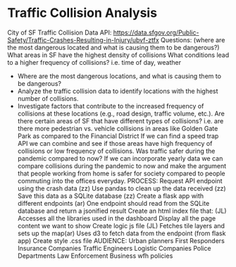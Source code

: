 # Traffic Collision Analysis
City of SF Traffic Collision Data 
API: https://data.sfgov.org/Public-Safety/Traffic-Crashes-Resulting-in-Injury/ubvf-ztfx 
Questions: (where are the most dangerous located and what is causing them to be dangerous?)
What areas in SF have the highest density of collisions
What conditions lead to a higher frequency of collisions?
i.e. time of day, weather
- Where are the most dangerous locations, and what is causing them to be dangerous?
- Analyze the traffic collision data to identify locations with the highest number of collisions.
- Investigate factors that contribute to the increased frequency of collisions at these locations (e.g., road design, traffic volume, etc.).
Are there certain areas of SF that have different types of collisions?
i.e. are there more pedestrian vs. vehicle collisions in areas like Golden Gate Park as compared to the Financial District
If we can find a speed trap API we can combine and see if those areas have high frequency of collisions or low frequency of collisions. 
Was traffic safer during the pandemic compared to now? 
If we can incorporate yearly data we can compare collisions during the pandemic to now and make the argument that people working from home is safer for society compared to people commuting into the offices everyday.
PROCESS:
Request API endpoint using the crash data (zz)
Use pandas to clean up the data received (zz)
Save this data as a SQLite database (zz)
Create a flask app with different endpoints (ar)
One endpoint should read from the SQLite database and return a jsonified result
Create an html index file that: (JL)
Accesses all the libraries used in the dashboard
Display all the page content we want to show
Create logic js file (JL)
Fetches tile layers and sets up the map(ar)
Uses d3 to fetch data from the endpoint (from flask app)
Create style .css file
AUDIENCE:
Urban planners
First Responders
Insurance Companies
Traffic Engineers
Logistic Companies
Police Departments
Law Enforcement
Business wfh policies
